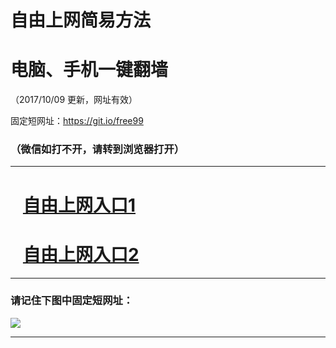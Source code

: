 ﻿# 自由上网简易方法

# 电脑、手机一键翻墙

（2017/10/09 更新，网址有效）

固定短网址：https://git.io/free99

### （微信如打不开，请转到浏览器打开）


***





# &nbsp;&nbsp; <a href="http://ft2402725212.fwq-tz-1001.info/fwqtz01.html?t=100900118428 " target="_blank">自由上网入口1</a>
# &nbsp;&nbsp; <a href="http://ft2998930465.fwq-tz-1002.info/fwqtz02.html?t=100900127862 " target="_blank">自由上网入口2</a>
***

### 请记住下图中固定短网址：

<img src="https://s3-us-west-2.amazonaws.com/fwq-1001/yjfq-20170905okok.png" /> 


***

